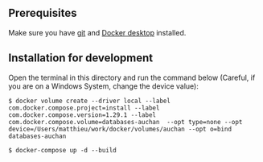 ## Prerequisites
Make sure you have [git](https://git-scm.com/book/en/v2/Getting-Started-Installing-Git) and [Docker desktop](https://www.docker.com/products/docker-desktop) installed.


## Installation for development


Open the terminal in this directory and run the command below (Careful, if you are on a Windows System, change the device value):

```
$ docker volume create --driver local --label com.docker.compose.project=install --label com.docker.compose.version=1.29.1 --label com.docker.compose.volume=databases-auchan  --opt type=none --opt device=/Users/matthieu/work/docker/volumes/auchan --opt o=bind  databases-auchan

$ docker-compose up -d --build
```